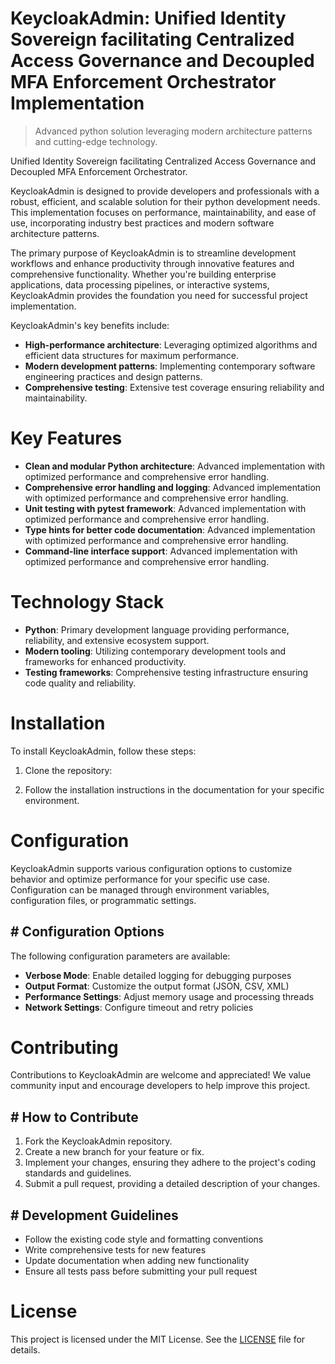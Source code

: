 <!-- fallback_KeycloakAdmin_20250807002109_52278 -->

# KeycloakAdmin: Unified Identity Sovereign facilitating Centralized Access Governance and Decoupled MFA Enforcement Orchestrator Implementation
> Advanced python solution leveraging modern architecture patterns and cutting-edge technology.

Unified Identity Sovereign facilitating Centralized Access Governance and Decoupled MFA Enforcement Orchestrator.

KeycloakAdmin is designed to provide developers and professionals with a robust, efficient, and scalable solution for their python development needs. This implementation focuses on performance, maintainability, and ease of use, incorporating industry best practices and modern software architecture patterns.

The primary purpose of KeycloakAdmin is to streamline development workflows and enhance productivity through innovative features and comprehensive functionality. Whether you're building enterprise applications, data processing pipelines, or interactive systems, KeycloakAdmin provides the foundation you need for successful project implementation.

KeycloakAdmin's key benefits include:

* **High-performance architecture**: Leveraging optimized algorithms and efficient data structures for maximum performance.
* **Modern development patterns**: Implementing contemporary software engineering practices and design patterns.
* **Comprehensive testing**: Extensive test coverage ensuring reliability and maintainability.

# Key Features

* **Clean and modular Python architecture**: Advanced implementation with optimized performance and comprehensive error handling.
* **Comprehensive error handling and logging**: Advanced implementation with optimized performance and comprehensive error handling.
* **Unit testing with pytest framework**: Advanced implementation with optimized performance and comprehensive error handling.
* **Type hints for better code documentation**: Advanced implementation with optimized performance and comprehensive error handling.
* **Command-line interface support**: Advanced implementation with optimized performance and comprehensive error handling.

# Technology Stack

* **Python**: Primary development language providing performance, reliability, and extensive ecosystem support.
* **Modern tooling**: Utilizing contemporary development tools and frameworks for enhanced productivity.
* **Testing frameworks**: Comprehensive testing infrastructure ensuring code quality and reliability.

# Installation

To install KeycloakAdmin, follow these steps:

1. Clone the repository:


2. Follow the installation instructions in the documentation for your specific environment.

# Configuration

KeycloakAdmin supports various configuration options to customize behavior and optimize performance for your specific use case. Configuration can be managed through environment variables, configuration files, or programmatic settings.

## # Configuration Options

The following configuration parameters are available:

* **Verbose Mode**: Enable detailed logging for debugging purposes
* **Output Format**: Customize the output format (JSON, CSV, XML)
* **Performance Settings**: Adjust memory usage and processing threads
* **Network Settings**: Configure timeout and retry policies

# Contributing

Contributions to KeycloakAdmin are welcome and appreciated! We value community input and encourage developers to help improve this project.

## # How to Contribute

1. Fork the KeycloakAdmin repository.
2. Create a new branch for your feature or fix.
3. Implement your changes, ensuring they adhere to the project's coding standards and guidelines.
4. Submit a pull request, providing a detailed description of your changes.

## # Development Guidelines

* Follow the existing code style and formatting conventions
* Write comprehensive tests for new features
* Update documentation when adding new functionality
* Ensure all tests pass before submitting your pull request

# License

This project is licensed under the MIT License. See the [LICENSE](https://github.com/sandibrrm/KeycloakAdmin/blob/main/LICENSE) file for details.

